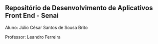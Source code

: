 ## Repositório de Desenvolvimento de Aplicativos Front End - Senai

Aluno: Júlio César Santos de Sousa Brito

Professor: Leandro Ferreira